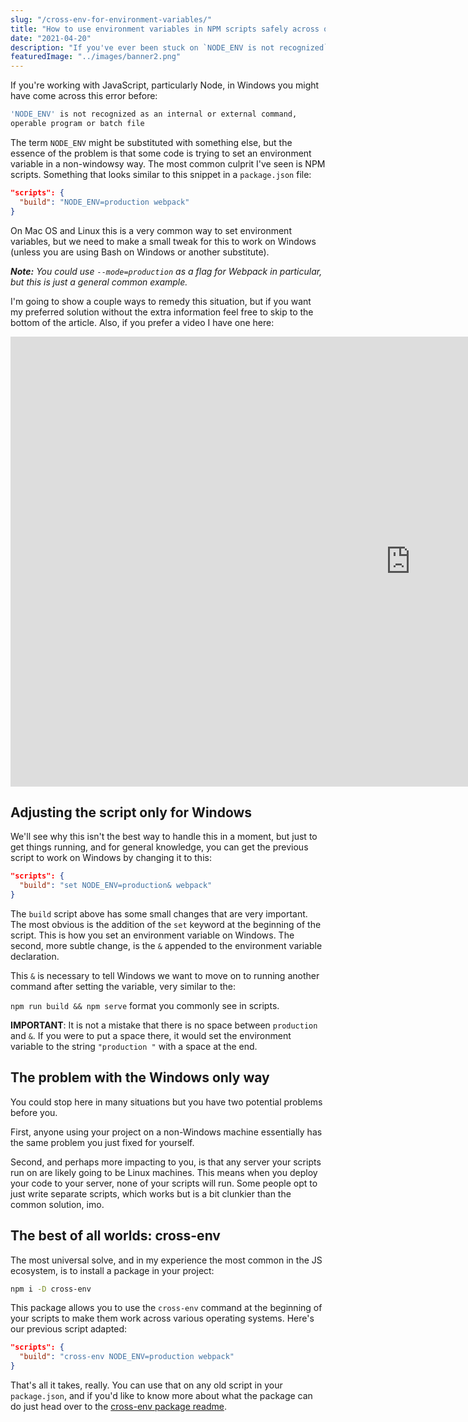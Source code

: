 ```yaml
---
slug: "/cross-env-for-environment-variables/"
title: "How to use environment variables in NPM scripts safely across operating systems"
date: "2021-04-20"
description: "If you've ever been stuck on `NODE_ENV is not recognized` while developing on Windows, this post is for you."
featuredImage: "../images/banner2.png"
---
```


If you're working with JavaScript, particularly Node, in Windows you might have come across this error before:

```bash
'NODE_ENV' is not recognized as an internal or external command,
operable program or batch file
```

The term `NODE_ENV` might be substituted with something else, but the essence of the problem is that some code is trying to set an environment variable in a non-windowsy way. The most common culprit I've seen is NPM scripts. Something that looks similar to this snippet in a `package.json` file:

```json
"scripts": {
  "build": "NODE_ENV=production webpack"
}
```

On Mac OS and Linux this is a very common way to set environment variables, but we need to make a small tweak for this to work on Windows (unless you are using Bash on Windows or another substitute).

_**Note:** You could use `--mode=production` as a flag for Webpack in particular, but this is just a general common example._

I'm going to show a couple ways to remedy this situation, but if you want my preferred solution without the extra information feel free to skip to the bottom of the article. Also, if you prefer a video I have one here:

<div class="video-container">
  <iframe width="1280" height="720" src="https://www.youtube.com/embed/t9okUDkRUDc" title="YouTube video player" frameborder="0" allow="accelerometer; autoplay; clipboard-write; encrypted-media; gyroscope; picture-in-picture" allowfullscreen></iframe>
</div>

## Adjusting the script only for Windows

We'll see why this isn't the best way to handle this in a moment, but just to get things running, and for general knowledge, you can get the previous script to work on Windows by changing it to this:

```json
"scripts": {
  "build": "set NODE_ENV=production& webpack"
}
```

The `build` script above has some small changes that are very important. The most obvious is the addition of the `set` keyword at the beginning of the script. This is how you set an environment variable on Windows. The second, more subtle change, is the `&` appended to the environment variable declaration.

This `&` is necessary to tell Windows we want to move on to running another command after setting the variable, very similar to the:

`npm run build && npm serve` format you commonly see in scripts.

**IMPORTANT**: It is not a mistake that there is no space between `production` and `&`. If you were to put a space there, it would set the environment variable to the string `"production "` with a space at the end.

## The problem with the Windows only way

You could stop here in many situations but you have two potential problems before you.

First, anyone using your project on a non-Windows machine essentially has the same problem you just fixed for yourself.

Second, and perhaps more impacting to you, is that any server your scripts run on are likely going to be Linux machines. This means when you deploy your code to your server, none of your scripts will run. Some people opt to just write separate scripts, which works but is a bit clunkier than the common solution, imo.

## The best of all worlds: cross-env

The most universal solve, and in my experience the most common in the JS ecosystem, is to install a package in your project:

```bash
npm i -D cross-env
```

This package allows you to use the `cross-env` command at the beginning of your scripts to make them work across various operating systems. Here's our previous script adapted:

```json
"scripts": {
  "build": "cross-env NODE_ENV=production webpack"
}
```

That's all it takes, really. You can use that on any old script in your `package.json`, and if you'd like to know more about what the package can do just head over to the <a href="https://www.npmjs.com/package/cross-env" target="_blank" rel="noopener noreferrer">cross-env package readme</a>.
